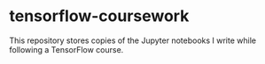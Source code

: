 # tensorflow-coursework
This repository stores copies of the Jupyter notebooks I write while following a TensorFlow course.
